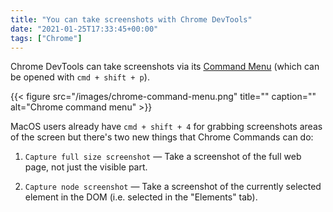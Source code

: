 ```yaml
---
title: "You can take screenshots with Chrome DevTools"
date: "2021-01-25T17:33:45+00:00"
tags: ["Chrome"]
---
```


Chrome DevTools can take screenshots via its [Command Menu](https://developers.google.com/web/tools/chrome-devtools/command-menu)
(which can be opened with `cmd + shift + p`).

{{< figure src="/images/chrome-command-menu.png" title="" caption="" alt="Chrome command menu" >}}

MacOS users already have `cmd + shift + 4` for grabbing screenshots areas of the
screen but there's two new things that Chrome Commands can do:

1. `Capture full size screenshot` — Take a screenshot of the full web page, not
   just the visible part.

2. `Capture node screenshot` — Take a screenshot of the currently selected
   element in the DOM (i.e. selected in the "Elements" tab).
